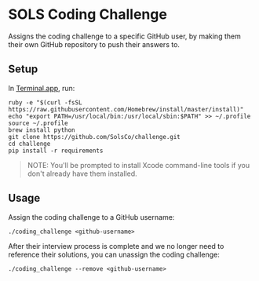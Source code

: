 # SOLS Coding Challenge

Assigns the coding challenge to a specific GitHub user,
by making them their own GitHub repository to push their answers to.

## Setup

In [Terminal.app](http://en.wikipedia.org/wiki/Terminal_%28OS_X%29), run:

```
ruby -e "$(curl -fsSL https://raw.githubusercontent.com/Homebrew/install/master/install)"
echo "export PATH=/usr/local/bin:/usr/local/sbin:$PATH" >> ~/.profile
source ~/.profile
brew install python
git clone https://github.com/SolsCo/challenge.git
cd challenge
pip install -r requirements
```

> NOTE: You'll be prompted to install Xcode command-line tools if you don't
> already have them installed.

## Usage

Assign the coding challenge to a GitHub username:

```
./coding_challenge <github-username>
```

After their interview process is complete and we no longer need to reference
their solutions, you can unassign the coding challenge:

```
./coding_challenge --remove <github-username>
```

